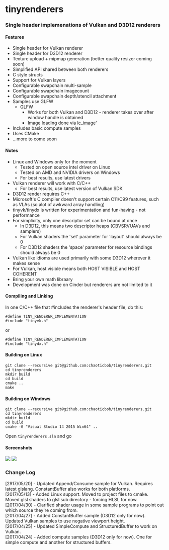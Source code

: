 # tinyrenderers

### Single header implemenations of Vulkan and D3D12 renderers

#### Features
 - Single header for Vulkan renderer
 - Single header for D3D12 renderer
 - Texture upload + mipmap generation (better quality resizer coming soon)
 - Simplified API shared between both renderers
 - C style structs
 - Support for Vulkan layers
 - Configurable swapchain multi-sample
 - Configurable swapchain imagecount
 - Configurable swapchain depth/stencil attachment
 - Samples use GLFW
   - GLFW
     - Works for both Vulkan and D3D12 - renderer takes over after window handle is obtained
     - Image loading done via [lc_image](https://github.com/libertuscode/libertuscode)'
 - Includes basic compute samples
 - Uses CMake 
 - ...more to come soon

#### Notes
 - Linux and Windows only for the moment
   - Tested on open source intel driver on Linux
   - Tested on AMD and NVIDIA drivers on Windows
   - For best results, use latest drivers
 - Vulkan renderer will work with C/C++
   - For best results, use latest version of Vulkan SDK
 - D3D12 render requires C++
 - Microsoft's C compiler doesn't support certain C11/C99 features, such as VLAs (so alot of awkward array handling)
 - tinyvk/tinydx is written for experimentation and fun-having - not performance
 - For simplicity, only one descriptor set can be bound at once
   - In D3D12, this means two descriptor heaps (CBVSRVUAVs and samplers)
   - For Vulkan shaders the 'set' parameter for 'layout' should always be 0
   - For D3D12 shaders the 'space' parameter for resource bindings should always be 0
 - Vulkan like idioms are used primarily with some D3D12 wherever it makes sense
 - For Vulkan, host visible means both HOST VISIBLE and HOST COHERENT
 - Bring your own math libraary
 - Development was done on Cinder but renderers are not limited to it

#### Compiling and Linking
In one C/C++ file that #includes the renderer's header file, do this:
```
#define TINY_RENDERER_IMPLEMENTATION
#include "tinyvk.h"
```
or
```
#define TINY_RENDERER_IMPLEMENTATION
#include "tinydx.h"
```
#### Building on Linux
```
git clone --recursive git@github.com:chaoticbob/tinyrenderers.git
cd tinyrenderers
mkdir build
cd build
cmake ..
make
```

#### Building on Windows
```
git clone --recursive git@github.com:chaoticbob/tinyrenderers.git
cd tinyrenderers
mkdir build
cd build
cmake -G "Visual Studio 14 2015 Win64" ..
```
Open ```tinyrenderers.sln``` and go

#### Screenshots
![](https://github.com/chaoticbob/tinyrenderers/blob/master/screenshots/tr-001.png?raw=true)
![](https://github.com/chaoticbob/tinyrenderers/blob/master/screenshots/tr-002.png?raw=true)


### Change Log
[2917/05/20] - Updated Append/Consume sample for Vulkan. Requires latest glslang. ConstantBuffer also works for both platforms.<br>
[2017/05/13] - Added Linux support. Moved to project files to cmake. Moved glsl shaders to glsl sub directory - forcing HLSL for now.<br>
[2017/04/30] - Clarified shader usage in some sample programs to point out which source they're coming from.<br>
[2017/04/27] - Added ConstantBuffer sample (D3D12 only for now). Updated Vulkan samples to use negative viewport height.<br>
[2017/04/25] - Updated SimpleCompute and StructuredBuffer to work on Vulkan.<br>
[2017/04/24] - Added compute samples (D3D12 only for now). One for simple compute and another for structured buffers.
